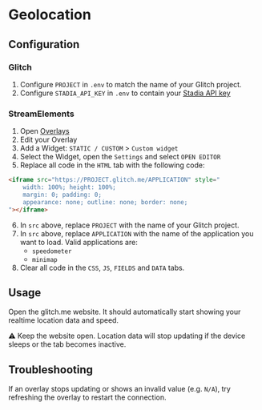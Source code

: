 # Geolocation

## Configuration 
### Glitch
1. Configure `PROJECT` in `.env` to match the name of your Glitch project.
2. Configure `STADIA_API_KEY` in `.env` to contain your [Stadia API key](https://client.stadiamaps.com/dashboard/)

### StreamElements
1. Open [Overlays](https://streamelements.com/dashboard/overlays)
2. Edit your Overlay
3. Add a Widget: `STATIC / CUSTOM` > `Custom widget`
4. Select the Widget, open the `Settings` and select `OPEN EDITOR`
5. Replace all code in the `HTML` tab with the following code:
```HTML
<iframe src="https://PROJECT.glitch.me/APPLICATION" style="
    width: 100%; height: 100%; 
    margin: 0; padding: 0;
    appearance: none; outline: none; border: none;
"></iframe>
```
6. In `src` above, replace `PROJECT` with the name of your Glitch project. 
7. In `src` above, replace `APPLICATION` with the name of the application you want to load. Valid applications are:
    - `speedometer`
    - `minimap`
8. Clear all code in the `CSS`, `JS`, `FIELDS` and `DATA` tabs.

## Usage
Open the glitch.me website. 
It should automatically start showing your realtime location data and speed.

⚠ Keep the website open.
Location data will stop updating if the device sleeps or the tab becomes inactive.

## Troubleshooting
If an overlay stops updating or shows an invalid value (e.g. `N/A`), try refreshing the overlay to restart the connection.